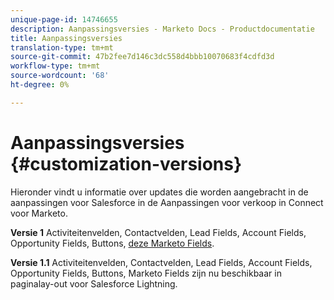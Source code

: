 ```yaml
---
unique-page-id: 14746655
description: Aanpassingsversies - Marketo Docs - Productdocumentatie
title: Aanpassingsversies
translation-type: tm+mt
source-git-commit: 47b2fee7d146c3dc558d4bbb10070683f4cdfd3d
workflow-type: tm+mt
source-wordcount: '68'
ht-degree: 0%

---
```



# Aanpassingsversies {#customization-versions}

Hieronder vindt u informatie over updates die worden aangebracht in de aanpassingen voor Salesforce in de Aanpassingen voor verkoop in Connect voor Marketo.

**Versie 1** Activiteitenvelden, Contactvelden, Lead Fields, Account Fields, Opportunity Fields, Buttons, [deze Marketo Fields](http://docs.marketo.com/x/wQDh).

**Versie 1.1** Activiteitenvelden, Contactvelden, Lead Fields, Account Fields, Opportunity Fields, Buttons, Marketo Fields zijn nu beschikbaar in paginalay-out voor Salesforce Lightning.
